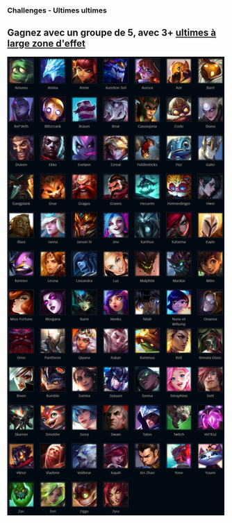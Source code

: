 ### Challenges - Ultimes ultimes
## Gagnez avec un groupe de 5, avec 3+ <ins>ultimes à large zone d'effet<ins>
<div><img src="../../resources/harmonie/ultime.JPG" alt="Description de l'image 1"  width="500"></div>
